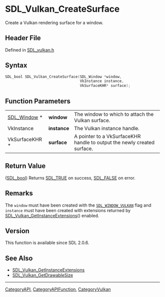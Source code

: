 # SDL_Vulkan_CreateSurface

Create a Vulkan rendering surface for a window.

## Header File

Defined in [SDL_vulkan.h](https://github.com/libsdl-org/SDL/blob/SDL2/include/SDL_vulkan.h)

## Syntax

```c
SDL_bool SDL_Vulkan_CreateSurface(SDL_Window *window,
                                  VkInstance instance,
                                  VkSurfaceKHR* surface);
```

## Function Parameters

|                            |              |                                                                         |
| -------------------------- | ------------ | ----------------------------------------------------------------------- |
| [SDL_Window](SDL_Window) * | **window**   | The window to which to attach the Vulkan surface.                       |
| VkInstance                 | **instance** | The Vulkan instance handle.                                             |
| VkSurfaceKHR *             | **surface**  | A pointer to a VkSurfaceKHR handle to output the newly created surface. |

## Return Value

([SDL_bool](SDL_bool)) Returns [SDL_TRUE](SDL_TRUE) on success,
[SDL_FALSE](SDL_FALSE) on error.

## Remarks

The `window` must have been created with the
[`SDL_WINDOW_VULKAN`](SDL_WINDOW_VULKAN) flag and `instance` must have been
created with extensions returned by
[SDL_Vulkan_GetInstanceExtensions](SDL_Vulkan_GetInstanceExtensions)()
enabled.

## Version

This function is available since SDL 2.0.6.

## See Also

- [SDL_Vulkan_GetInstanceExtensions](SDL_Vulkan_GetInstanceExtensions)
- [SDL_Vulkan_GetDrawableSize](SDL_Vulkan_GetDrawableSize)

----
[CategoryAPI](CategoryAPI), [CategoryAPIFunction](CategoryAPIFunction), [CategoryVulkan](CategoryVulkan)

